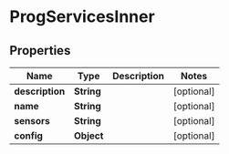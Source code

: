 
# ProgServicesInner

## Properties
Name | Type | Description | Notes
------------ | ------------- | ------------- | -------------
**description** | **String** |  |  [optional]
**name** | **String** |  |  [optional]
**sensors** | **String** |  |  [optional]
**config** | **Object** |  |  [optional]



